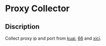 # Proxy Collector



## Discription

Collect proxy ip and port from [kuai](https://www.kuaidaili.com/), [66](http://www.66ip.cn/) and [xici](http://www.xicidaili.com).

